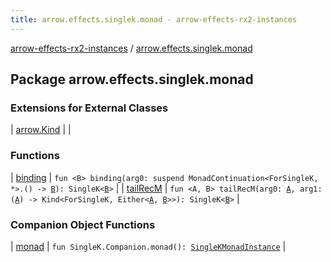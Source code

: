 ```yaml
---
title: arrow.effects.singlek.monad - arrow-effects-rx2-instances
---
```


[arrow-effects-rx2-instances](../index.html) / [arrow.effects.singlek.monad](./index.html)

## Package arrow.effects.singlek.monad

### Extensions for External Classes

| [arrow.Kind](arrow.-kind/index.html) |  |

### Functions

| [binding](binding.html) | `fun <B> binding(arg0: suspend MonadContinuation<ForSingleK, *>.() -> `[`B`](binding.html#B)`): SingleK<`[`B`](binding.html#B)`>` |
| [tailRecM](tail-rec-m.html) | `fun <A, B> tailRecM(arg0: `[`A`](tail-rec-m.html#A)`, arg1: (`[`A`](tail-rec-m.html#A)`) -> Kind<ForSingleK, Either<`[`A`](tail-rec-m.html#A)`, `[`B`](tail-rec-m.html#B)`>>): SingleK<`[`B`](tail-rec-m.html#B)`>` |

### Companion Object Functions

| [monad](monad.html) | `fun SingleK.Companion.monad(): `[`SingleKMonadInstance`](../arrow.effects/-single-k-monad-instance/index.html) |


